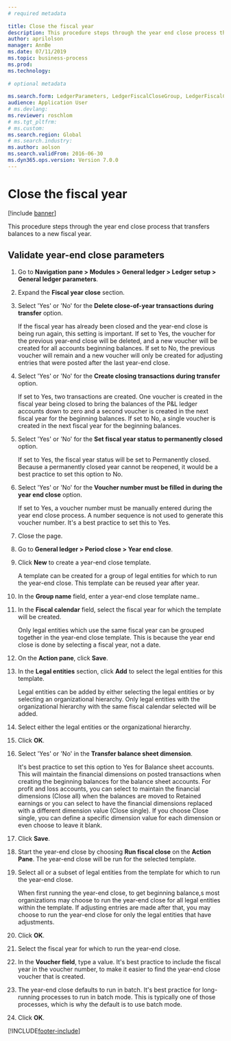 ```yaml
--- 
# required metadata 
 
title: Close the fiscal year
description: This procedure steps through the year end close process that transfers balances to a new fiscal year. 
author: aprilolson
manager: AnnBe 
ms.date: 07/11/2019
ms.topic: business-process 
ms.prod:  
ms.technology:  
 
# optional metadata 
 
ms.search.form: LedgerParameters, LedgerFiscalCloseGroup, LedgerFiscalCloseAddLedger, SysLookupMultiSelectGrid, LedgerFiscalCloseRunGroup   
audience: Application User 
# ms.devlang:  
ms.reviewer: roschlom
# ms.tgt_pltfrm:  
# ms.custom:  
ms.search.region: Global
# ms.search.industry: 
ms.author: aolson
ms.search.validFrom: 2016-06-30 
ms.dyn365.ops.version: Version 7.0.0 
---
```

# Close the fiscal year

[!include [banner](../../includes/banner.md)]

This procedure steps through the year end close process that transfers balances to a new fiscal year.


## Validate year-end close parameters
1. Go to **Navigation pane > Modules > General ledger > Ledger setup > General ledger parameters**.
2. Expand the **Fiscal year close** section.
3. Select 'Yes' or 'No' for the **Delete close-of-year transactions during transfer** option.
    
    If the fiscal year has already been closed and the year-end close is being run again, this setting is important. If set to Yes, the voucher for the previous year-end close will be deleted, and a new voucher will be created for all accounts beginning balances. If set to No, the previous voucher will remain and a new voucher will only be created for adjusting entries that were posted after the last year-end close.

4. Select 'Yes' or 'No' for the **Create closing transactions during transfer** option.

    If set to Yes, two transactions are created. One voucher is created in the fiscal year being closed to bring the balances of the P&L ledger accounts down to zero and a second voucher is created in the next fiscal year for the beginning balances. If set to No, a single voucher is created in the next fiscal year for the beginning balances.  

5. Select 'Yes' or 'No' for the **Set fiscal year status to permanently closed** option.

    If set to Yes, the fiscal year status will be set to Permanently closed.  Because a permanently closed year cannot be reopened, it would be a best practice to set this option to No.  

6. Select 'Yes' or 'No' for the **Voucher number must be filled in during the year end close** option.

    If set to Yes, a voucher number must be manually entered during the year end close process. A number sequence is not used to generate this voucher number. It's a best practice to set this to Yes.  

7. Close the page.
8. Go to **General ledger > Period close > Year end close**.
9. Click **New** to create a year-end close template.

    A template can be created for a group of legal entities for which to run the year-end close. This template can be reused year after year.  

10. In the **Group name** field, enter a year-end close template name..
11. In the **Fiscal calendar** field, select the fiscal year for which the template will be created.

    Only legal entities which use the same fiscal year can be grouped together in the year-end close template. This is because the year end close is done by selecting a fiscal year, not a date.  

12. On the **Action pane**, click **Save**.
13. In the **Legal entities** section, click **Add** to select the legal entities for this template.
    
    Legal entities can be added by either selecting the legal entities or by selecting an organizational hierarchy.  Only legal entities with the organizational hierarchy with the same fiscal calendar selected will be added.  

14. Select either the legal entities or the organizational hierarchy.
15. Click **OK**.
16. Select 'Yes' or 'No' in the **Transfer balance sheet dimension**.

    It's best practice to set this option to Yes for Balance sheet accounts. This will maintain the financial dimensions on posted transactions when creating the beginning balances for the balance sheet accounts. For profit and loss accounts, you can select to maintain the financial dimensions (Close all) when the balances are moved to Retained earnings or you can select to have the financial dimensions replaced with a different dimension value (Close single). If you choose Close single, you can define a specific dimension value for each dimension or even choose to leave it blank.  

17. Click **Save**.
18. Start the year-end close by choosing **Run fiscal close** on the **Action Pane**. The year-end close will be run for the selected template.  
19. Select all or a subset of legal entities from the template for which to run the year-end close.

    When first running the year-end close, to get beginning balance,s most organizations may choose to run the year-end close for all legal entities within the template. If adjusting entries are made after that, you may choose to run the year-end close for only the legal entities that have adjustments.  

20. Click **OK**.
21. Select the fiscal year for which to run the year-end close.
22. In the **Voucher field**, type a value. It's best practice to include the fiscal year in the voucher number, to make it easier to find the year-end close voucher that is created.  
23. The year-end close defaults to run in batch. It's best practice for long-running processes to run in batch mode. This is typically one of those processes, which is why the default is to use batch mode.  
24. Click **OK**.



[!INCLUDE[footer-include](../../../includes/footer-banner.md)]